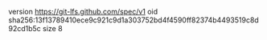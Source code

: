 version https://git-lfs.github.com/spec/v1
oid sha256:13f13789410ece9c921c9d1a303752bd4f4590ff82374b4493519c8d92cd1b5c
size 8
